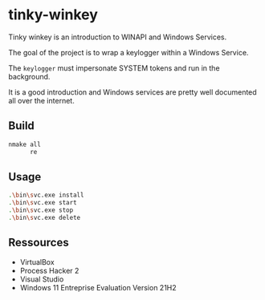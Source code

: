 # tinky-winkey

Tinky winkey is an introduction to WINAPI and Windows Services.

The goal of the project is to wrap a keylogger within a Windows Service.

The `keylogger` must impersonate SYSTEM tokens and run in the background.

It is a good introduction and Windows services are pretty well documented all over the internet.

## Build

```bash
nmake all
	  re
```

## Usage

```bash
.\bin\svc.exe install
.\bin\svc.exe start
.\bin\svc.exe stop
.\bin\svc.exe delete
```

## Ressources

- VirtualBox
- Process Hacker 2
- Visual Studio
- Windows 11 Entreprise Evaluation Version 21H2